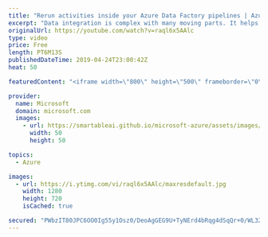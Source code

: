 ```yaml
---
title: "Rerun activities inside your Azure Data Factory pipelines | Azure Friday"
excerpt: "Data integration is complex with many moving parts. It helps organizations to combine data and complex business processes in hybrid data environments. Failures are very common in data integration workflows. This can happen due to data not arriving on time, functional code issues in your pipelines, infrastructure"
originalUrl: https://youtube.com/watch?v=raql6x5AAlc
type: video
price: Free
length: PT6M13S
publishedDateTime: 2019-04-24T23:00:42Z
heat: 50

featuredContent: "<iframe width=\"800\" height=\"500\" frameborder=\"0\" src=\"https://www.youtube.com/embed/raql6x5AAlc\" allow=\"accelerometer; autoplay; encrypted-media; gyroscope; picture-in-picture\" allowfullscreen></iframe>"

provider:
  name: Microsoft
  domain: microsoft.com
  images:
    - url: https://smartableai.github.io/microsoft-azure/assets/images/organizations/microsoft.com-50x50.jpg
      width: 50
      height: 50

topics:
  - Azure

images:
  - url: https://i.ytimg.com/vi/raql6x5AAlc/maxresdefault.jpg
    width: 1280
    height: 720
    isCached: true

secured: "PWbzIT80JPC6OO0Ig55y1Osz0/DeoAgGEG9U+TyNErd4bRqg4dSqQr+0/WL320mEZK5pSUSqPqVRP9gggnXvmb2JxZqEzQJHUJ2J7WmvdscyEy45LD0js8NnSAiVAV4kroqpnEk/yKWezBZWMLwbVeShINClTWpxWhE48/PBhMzIR7RK98hbWm3erjU34ap5jQC7Eo4B8gkttiPHfBDGnOryNMHViX+MvH+lFE4CQXJawONUTfn0bzktu0uS93EI/A+kEZq124QSgTPxxb9OJhBN8q0/GZnsxBuBMorPJsvhsOx23mi13Ezy5Jvl7nOmfb+Uvwo6T8igHbq+Zy8buwSAmTBCsNO/2WTCDDYo6nmQ3JVRlwhJc94ItIvmv72gS/MGu16+ec0baLd+B896SsD/Yvdk7RVKnTcMHJpBYks=;P9h8koSwGbrGofKXWTLwbg=="
---
```


